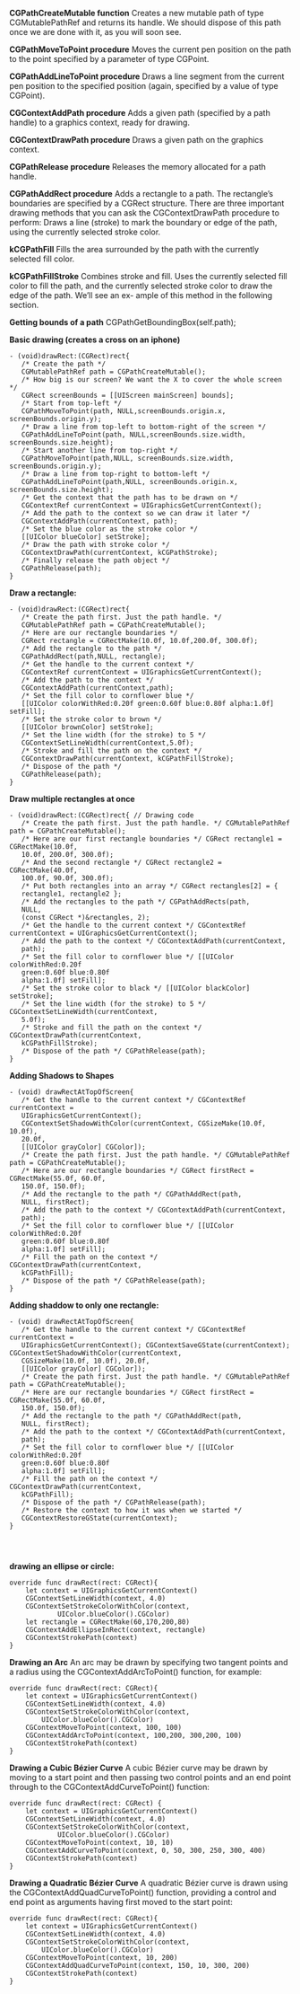 **CGPathCreateMutable function**
Creates a new mutable path of type CGMutablePathRef and returns its handle. We should dispose of this path once we are done with it, as you will soon see.

**CGPathMoveToPoint procedure**
Moves the current pen position on the path to the point specified by a parameter of type CGPoint.

**CGPathAddLineToPoint procedure**
Draws a line segment from the current pen position to the specified position (again, specified by a value of type CGPoint).

**CGContextAddPath procedure**
Adds a given path (specified by a path handle) to a graphics context, ready for drawing.

**CGContextDrawPath procedure**
Draws a given path on the graphics context.

**CGPathRelease procedure**
Releases the memory allocated for a path handle.

**CGPathAddRect procedure**
Adds a rectangle to a path. The rectangle’s boundaries are specified by a CGRect structure.
There are three important drawing methods that you can ask the CGContextDrawPath procedure to perform:
Draws a line (stroke) to mark the boundary or edge of the path, using the currently selected stroke color.

**kCGPathFill**
Fills the area surrounded by the path with the currently selected fill color.

**kCGPathFillStroke**
Combines stroke and fill. Uses the currently selected fill color to fill the path, and the currently selected stroke color to draw the edge of the path. We’ll see an ex- ample of this method in the following section.

**Getting bounds of a path**
CGPathGetBoundingBox(self.path);


**Basic drawing (creates a cross on an iphone)**
```objc
- (void)drawRect:(CGRect)rect{
   /* Create the path */
   CGMutablePathRef path = CGPathCreateMutable();
   /* How big is our screen? We want the X to cover the whole screen */
   CGRect screenBounds = [[UIScreen mainScreen] bounds];
   /* Start from top-left */ 
   CGPathMoveToPoint(path, NULL,screenBounds.origin.x, screenBounds.origin.y);
   /* Draw a line from top-left to bottom-right of the screen */
   CGPathAddLineToPoint(path, NULL,screenBounds.size.width, screenBounds.size.height);
   /* Start another line from top-right */ 
   CGPathMoveToPoint(path,NULL, screenBounds.size.width, screenBounds.origin.y);
   /* Draw a line from top-right to bottom-left */ 
   CGPathAddLineToPoint(path,NULL, screenBounds.origin.x, screenBounds.size.height);
   /* Get the context that the path has to be drawn on */
   CGContextRef currentContext = UIGraphicsGetCurrentContext();
   /* Add the path to the context so we can draw it later */
   CGContextAddPath(currentContext, path);
   /* Set the blue color as the stroke color */ 
   [[UIColor blueColor] setStroke];
   /* Draw the path with stroke color */ 
   CGContextDrawPath(currentContext, kCGPathStroke);
   /* Finally release the path object */ 
   CGPathRelease(path);
}
```

**Draw a rectangle:**
```objc
- (void)drawRect:(CGRect)rect{ 
   /* Create the path first. Just the path handle. */ 
   CGMutablePathRef path = CGPathCreateMutable();
   /* Here are our rectangle boundaries */ 
   CGRect rectangle = CGRectMake(10.0f, 10.0f,200.0f, 300.0f);
   /* Add the rectangle to the path */ 
   CGPathAddRect(path,NULL, rectangle);
   /* Get the handle to the current context */ 
   CGContextRef currentContext = UIGraphicsGetCurrentContext();
   /* Add the path to the context */ 
   CGContextAddPath(currentContext,path);
   /* Set the fill color to cornflower blue */ 
   [[UIColor colorWithRed:0.20f green:0.60f blue:0.80f alpha:1.0f] setFill];
   /* Set the stroke color to brown */ 
   [[UIColor brownColor] setStroke];
   /* Set the line width (for the stroke) to 5 */ 
   CGContextSetLineWidth(currentContext,5.0f);
   /* Stroke and fill the path on the context */ 
   CGContextDrawPath(currentContext, kCGPathFillStroke);
   /* Dispose of the path */ 
   CGPathRelease(path);
}
```

**Draw multiple rectangles at once**

```objc
- (void)drawRect:(CGRect)rect{ // Drawing code
   /* Create the path first. Just the path handle. */ CGMutablePathRef path = CGPathCreateMutable();
   /* Here are our first rectangle boundaries */ CGRect rectangle1 = CGRectMake(10.0f,
   10.0f, 200.0f, 300.0f);
   /* And the second rectangle */ CGRect rectangle2 = CGRectMake(40.0f,
   100.0f, 90.0f, 300.0f);
   /* Put both rectangles into an array */ CGRect rectangles[2] = {
   rectangle1, rectangle2 };
   /* Add the rectangles to the path */ CGPathAddRects(path,
   NULL,
   (const CGRect *)&rectangles, 2);
   /* Get the handle to the current context */ CGContextRef currentContext = UIGraphicsGetCurrentContext();
   /* Add the path to the context */ CGContextAddPath(currentContext,
   path);
   /* Set the fill color to cornflower blue */ [[UIColor colorWithRed:0.20f
   green:0.60f blue:0.80f
   alpha:1.0f] setFill];
   /* Set the stroke color to black */ [[UIColor blackColor] setStroke];
   /* Set the line width (for the stroke) to 5 */ CGContextSetLineWidth(currentContext,
   5.0f);
   /* Stroke and fill the path on the context */ CGContextDrawPath(currentContext,
   kCGPathFillStroke);
   /* Dispose of the path */ CGPathRelease(path);
}
```

**Adding Shadows to Shapes**
```objc
- (void) drawRectAtTopOfScreen{
   /* Get the handle to the current context */ CGContextRef currentContext =
   UIGraphicsGetCurrentContext();
   CGContextSetShadowWithColor(currentContext, CGSizeMake(10.0f, 10.0f),
   20.0f,
   [[UIColor grayColor] CGColor]);
   /* Create the path first. Just the path handle. */ CGMutablePathRef path = CGPathCreateMutable();
   /* Here are our rectangle boundaries */ CGRect firstRect = CGRectMake(55.0f, 60.0f,
   150.0f, 150.0f);
   /* Add the rectangle to the path */ CGPathAddRect(path,
   NULL, firstRect);
   /* Add the path to the context */ CGContextAddPath(currentContext,
   path);
   /* Set the fill color to cornflower blue */ [[UIColor colorWithRed:0.20f
   green:0.60f blue:0.80f
   alpha:1.0f] setFill];
   /* Fill the path on the context */ CGContextDrawPath(currentContext,
   kCGPathFill);
   /* Dispose of the path */ CGPathRelease(path);
}
```


**Adding shaddow to only one rectangle:**

```objc
- (void) drawRectAtTopOfScreen{
   /* Get the handle to the current context */ CGContextRef currentContext =
   UIGraphicsGetCurrentContext(); CGContextSaveGState(currentContext); CGContextSetShadowWithColor(currentContext,
   CGSizeMake(10.0f, 10.0f), 20.0f,
   [[UIColor grayColor] CGColor]);
   /* Create the path first. Just the path handle. */ CGMutablePathRef path = CGPathCreateMutable();
   /* Here are our rectangle boundaries */ CGRect firstRect = CGRectMake(55.0f, 60.0f,
   150.0f, 150.0f);
   /* Add the rectangle to the path */ CGPathAddRect(path,
   NULL, firstRect);
   /* Add the path to the context */ CGContextAddPath(currentContext,
   path);
   /* Set the fill color to cornflower blue */ [[UIColor colorWithRed:0.20f
   green:0.60f blue:0.80f
   alpha:1.0f] setFill];
   /* Fill the path on the context */ CGContextDrawPath(currentContext,
   kCGPathFill);
   /* Dispose of the path */ CGPathRelease(path);
   /* Restore the context to how it was when we started */
   CGContextRestoreGState(currentContext); 
}
```



```objc

```



```objc

```



```objc

```





**drawing an ellipse or circle:**
```objc
override func drawRect(rect: CGRect){
    let context = UIGraphicsGetCurrentContext()
    CGContextSetLineWidth(context, 4.0)
    CGContextSetStrokeColorWithColor(context,
            UIColor.blueColor().CGColor)
    let rectangle = CGRectMake(60,170,200,80)
    CGContextAddEllipseInRect(context, rectangle)
    CGContextStrokePath(context)
}
```


**Drawing an Arc**
An arc may be drawn by specifying two tangent points and a radius using the CGContextAddArcToPoint() function, for example:
```objc
override func drawRect(rect: CGRect){
    let context = UIGraphicsGetCurrentContext()
    CGContextSetLineWidth(context, 4.0)
    CGContextSetStrokeColorWithColor(context,
        UIColor.blueColor().CGColor)
    CGContextMoveToPoint(context, 100, 100)
    CGContextAddArcToPoint(context, 100,200, 300,200, 100)
    CGContextStrokePath(context)
}
```

**Drawing a Cubic Bézier Curve**
A cubic Bézier curve may be drawn by moving to a start point and then passing two control points and an end point through to the CGContextAddCurveToPoint() function:

```objc
override func drawRect(rect: CGRect) {
    let context = UIGraphicsGetCurrentContext()
    CGContextSetLineWidth(context, 4.0)
    CGContextSetStrokeColorWithColor(context,
            UIColor.blueColor().CGColor)
    CGContextMoveToPoint(context, 10, 10)
    CGContextAddCurveToPoint(context, 0, 50, 300, 250, 300, 400)
    CGContextStrokePath(context)
} 
```
**Drawing a Quadratic Bézier Curve**
A quadratic Bézier curve is drawn using the CGContextAddQuadCurveToPoint() function, providing a control and end point as arguments having first moved to the start point:
```objc
override func drawRect(rect: CGRect){
    let context = UIGraphicsGetCurrentContext()
    CGContextSetLineWidth(context, 4.0)
    CGContextSetStrokeColorWithColor(context,
        UIColor.blueColor().CGColor)
    CGContextMoveToPoint(context, 10, 200)
    CGContextAddQuadCurveToPoint(context, 150, 10, 300, 200)
    CGContextStrokePath(context)
}
```